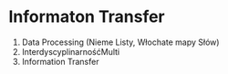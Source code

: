 # Informaton Transfer

1. Data Processing (Nieme Listy, Włochate mapy Słów)
2. InterdyscyplinarnośćMulti
3. Information Transfer 
